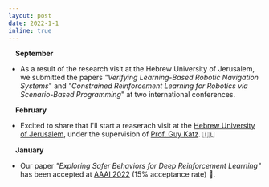 ```yaml
---
layout: post
date: 2022-1-1
inline: true
---
```


&emsp;**September** 

- As a result of the research visit at the Hebrew University of Jerusalem, we submitted the papers *"Verifying Learning-Based Robotic Navigation Systems*" and *"Constrained Reinforcement Learning for Robotics via Scenario-Based Programming*" at two international conferences.

&emsp;**February** 

- Excited to share that I'll start a reaserach visit at the <a href='https://en.huji.ac.il/'>Hebrew University of Jerusalem</a>, under the supervision of <a href='https://www.katz-lab.com/'>Prof. Guy Katz</a>. 🇮🇱 

&emsp;**January** 

- Our paper *"Exploring Safer Behaviors for Deep Reinforcement Learning"* has been accepted at <a href='https://aaai.org/conference/aaai/aaai-22/'>AAAI 2022</a> (15% acceptance rate) 🤩.    